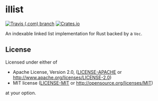 # illist

[![Travis (.com) branch](https://img.shields.io/travis/com/eviltak/illist/master.svg?style=flat-square)](https://travis-ci.com/eviltak/illist
) [![Crates.io](https://img.shields.io/crates/v/illist.svg?style=flat-square)](https://crates.io/crates/illist)

An indexable linked list implementation for Rust backed by a `Vec`.

## License

Licensed under either of

 * Apache License, Version 2.0, ([LICENSE-APACHE](LICENSE-APACHE) or http://www.apache.org/licenses/LICENSE-2.0)
 * MIT license ([LICENSE-MIT](LICENSE-MIT) or http://opensource.org/licenses/MIT)

at your option.
